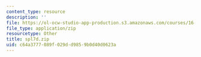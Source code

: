 ```yaml
---
content_type: resource
description: ''
file: https://ol-ocw-studio-app-production.s3.amazonaws.com/courses/16-01-unified-engineering-i-ii-iii-iv-fall-2005-spring-2006/c64a3777089f029dd9859b0d40d0623a_spl7d.zip
file_type: application/zip
resourcetype: Other
title: spl7d.zip
uid: c64a3777-089f-029d-d985-9b0d40d0623a
---
```

